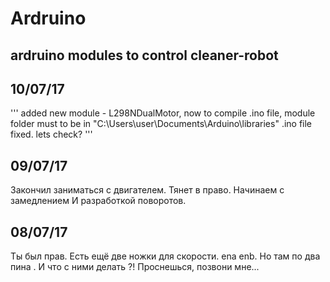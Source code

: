 # Ardruino
## ardruino modules to control cleaner-robot

## 10/07/17 
''' added new module - L298NDualMotor, now to compile .ino file, module folder must to be in "C:\Users\user\Documents\Arduino\libraries\"
	.ino file fixed. lets check?
'''

## 09/07/17
 Закончил заниматься с двигателем. Тянет в право. Начинаем с замедлением И разработкой поворотов.

## 08/07/17
 Ты был прав. Есть ещё две ножки для скорости. ena enb. Но там по два пина . И что с ними делать ?! Проснешься, позвони мне...
